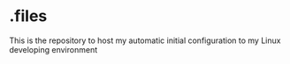 # .files

This is the repository to host my automatic initial configuration to my Linux developing environment

